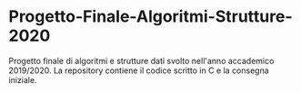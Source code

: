 # Progetto-Finale-Algoritmi-Strutture-2020
Progetto finale di algoritmi e strutture dati svolto nell'anno accademico 2019/2020.
La repository contiene il codice scritto in C e la consegna iniziale.
